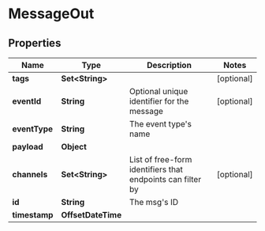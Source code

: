 

# MessageOut


## Properties

| Name | Type | Description | Notes |
|------------ | ------------- | ------------- | -------------|
|**tags** | **Set&lt;String&gt;** |  |  [optional] |
|**eventId** | **String** | Optional unique identifier for the message |  [optional] |
|**eventType** | **String** | The event type&#39;s name |  |
|**payload** | **Object** |  |  |
|**channels** | **Set&lt;String&gt;** | List of free-form identifiers that endpoints can filter by |  [optional] |
|**id** | **String** | The msg&#39;s ID |  |
|**timestamp** | **OffsetDateTime** |  |  |



